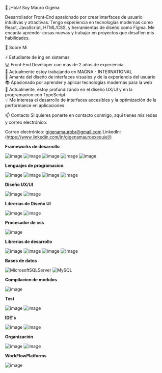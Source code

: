 👋 ¡Hola! Soy Mauro Gigena

Desarrollador Front-End apasionado por crear interfaces de usuario intuitivas y atractivas. Tengo experiencia en tecnologías modernas como React, JavaScript, HTML/CSS, y herramientas de diseño como Figma. Me encanta aprender cosas nuevas y trabajar en proyectos que desafíen mis habilidades.

🚀 Sobre Mí

⚡ Estudiante de ing en sistemas  
💻 Front-End Developer con mas de 2 años de experiencia  
🔭 Actualmente estoy trabajando en MAGNA - INTERNATIONAL  
🎨 Amante del diseño de interfaces visuales y de la experiencia del usuario  
📚 Apasionado por aprender y aplicar tecnologías modernas para la web  
🌱 Actualmente, estoy profundizando en el diseño UX/UI y en la programacion con TypeScript  
💡 Me interesa el desarrollo de interfaces accesibles y la optimización de la performance en aplicaciones  

📫 Contacto
Si quieres ponerte en contacto conmigo, aquí tienes mis redes y correo electrónico:

Correo electrónico: gigenamaurobr@gmail.com
LinkedIn: (https://www.linkedin.com/in/gigenamauroexequiel/)


**Frameworks de desarrollo**  

![image](https://img.shields.io/badge/React-20232A?style=for-the-badge&logo=react&logoColor=61DAFB)
![image](https://img.shields.io/badge/next%20js-000000?style=for-the-badge&logo=nextdotjs&logoColor=white)
![image](https://img.shields.io/badge/Node%20js-339933?style=for-the-badge&logo=nodedotjs&logoColor=white)
![image](https://img.shields.io/badge/Vite-B73BFE?style=for-the-badge&logo=vite&logoColor=FFD62E)
![image](https://img.shields.io/badge/Node.js-43853D?style=for-the-badge&logo=node.js&logoColor=white)

**Lenguajes de programacion**  

![image](https://img.shields.io/badge/CSS3-1572B6?style=for-the-badge&logo=css3&logoColor=white)
![image](https://img.shields.io/badge/HTML5-E34F26?style=for-the-badge&logo=html5&logoColor=white)
![image](https://img.shields.io/badge/JavaScript-323330?style=for-the-badge&logo=javascript&logoColor=F7DF1E)
![image](https://img.shields.io/badge/TypeScript-007ACC?style=for-the-badge&logo=typescript&logoColor=white)

**Diseño UX/UI**  

![image](https://img.shields.io/badge/Adobe%20XD-470137?style=for-the-badge&logo=Adobe%20XD&logoColor=#FF61F6)
![image](https://img.shields.io/badge/Figma-F24E1E?style=for-the-badge&logo=figma&logoColor=white)

**Librerias de Diseño UI**  

![image](https://img.shields.io/badge/Bootstrap-563D7C?style=for-the-badge&logo=bootstrap&logoColor=white)
![image](https://img.shields.io/badge/Ant%20Design-1890FF?style=for-the-badge&logo=antdesign&logoColor=white)

**Procesador de css**  

![image](https://img.shields.io/badge/Sass-CC6699?style=for-the-badge&logo=sass&logoColor=white)

**Librerias de desarrollo**  

![image](https://img.shields.io/badge/React_Router-CA4245?style=for-the-badge&logo=react-router&logoColor=white)
![image](https://img.shields.io/badge/Redux-593D88?style=for-the-badge&logo=redux&logoColor=white)
![image](https://img.shields.io/badge/Socket.io-010101?&style=for-the-badge&logo=Socket.io&logoColor=white)
![image](https://img.shields.io/badge/React_Router-CA4245?style=for-the-badge&logo=react-router&logoColor=white)

**Bases de datos**  

![MicrosoftSQLServer](https://img.shields.io/badge/Microsoft%20SQL%20Server-CC2927?style=for-the-badge&logo=microsoft%20sql%20server&logoColor=white)
![MySQL](https://img.shields.io/badge/mysql-4479A1.svg?style=for-the-badge&logo=mysql&logoColor=white)  

**Compilacion de modulos**  

![image](https://img.shields.io/badge/Webpack-8DD6F9?style=for-the-badge&logo=Webpack&logoColor=white)

**Test**  

![image](https://img.shields.io/badge/Insomnia-5849be?style=for-the-badge&logo=Insomnia&logoColor=white)
![image](https://img.shields.io/badge/Postman-FF6C37?style=for-the-badge&logo=Postman&logoColor=white)

**IDE's**  

![image](https://img.shields.io/badge/VSCode-0078D4?style=for-the-badge&logo=visual%20studio%20code&logoColor=white)
![image](https://img.shields.io/badge/Atom-66595C?style=for-the-badge&logo=Atom&logoColor=white)

**Organización**  

![image](https://img.shields.io/badge/Miro-F7C922?style=for-the-badge&logo=Miro&logoColor=050036)
![image](https://img.shields.io/badge/Trello-0052CC?style=for-the-badge&logo=trello&logoColor=white)

**WorkFlowPlatforms**  

![image](https://img.shields.io/badge/Jira-0052CC?style=for-the-badge&logo=Jira&logoColor=white)

